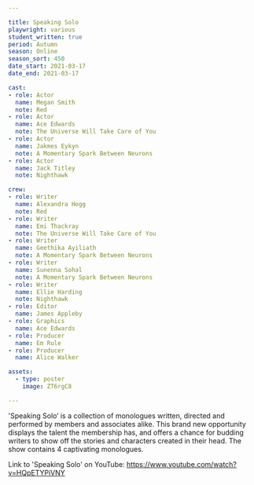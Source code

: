 ```yaml
---

title: Speaking Solo
playwright: various
student_written: true
period: Autumn
season: Online
season_sort: 450
date_start: 2021-03-17
date_end: 2021-03-17

cast:
- role: Actor
  name: Megan Smith
  note: Red
- role: Actor  
  name: Ace Edwards
  note: The Universe Will Take Care of You
- role: Actor 
  name: Jakmes Eykyn
  note: A Momentary Spark Between Neurons
- role: Actor 
  name: Jack Titley
  note: Nighthawk

crew: 
- role: Writer
  name: Alexandra Hogg
  note: Red
- role: Writer
  name: Emi Thackray
  note: The Universe Will Take Care of You
- role: Writer
  name: Geethika Ayiliath
  note: A Momentary Spark Between Neurons
- role: Writer
  name: Sunenna Sohal
  note: A Momentary Spark Between Neurons
- role: Writer
  name: Ellie Harding
  note: Nighthawk
- role: Editor
  name: James Appleby
- role: Graphics
  name: Ace Edwards
- role: Producer
  name: Em Rule
- role: Producer
  name: Alice Walker

assets:
  - type: poster
    image: ZT6rgC8

---
```

'Speaking Solo’ is a collection of monologues written, directed and performed by members and associates alike. This brand new opportunity displays the talent the membership has, and offers a chance for budding writers to show off the stories and characters created in their head. The show contains 4 captivating monologues.

Link to 'Speaking Solo' on YouTube: https://www.youtube.com/watch?v=HQpETYPiVNY


